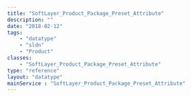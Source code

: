 ```yaml
---
title: "SoftLayer_Product_Package_Preset_Attribute"
description: ""
date: "2018-02-12"
tags:
    - "datatype"
    - "sldn"
    - "Product"
classes:
    - "SoftLayer_Product_Package_Preset_Attribute"
type: "reference"
layout: "datatype"
mainService : "SoftLayer_Product_Package_Preset_Attribute"
---
```

